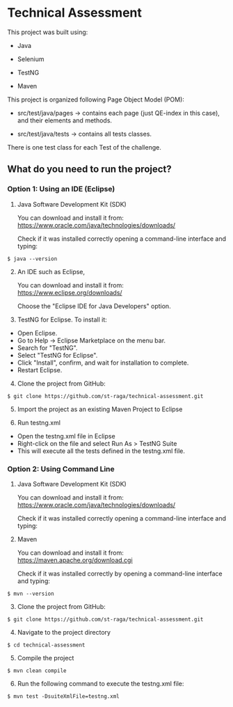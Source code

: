# Technical Assessment

This project was built using:

* Java

* Selenium

* TestNG

* Maven

This project is organized following Page Object Model (POM):

* src/test/java/pages -> contains each page (just QE-index in this case), and their elements and methods.

* src/test/java/tests -> contains all tests classes.

There is one test class for each Test of the challenge.

## What do you need to run the project?

### Option 1: Using an IDE (Eclipse)

1. Java Software Development Kit (SDK)

   You can download and install it from: https://www.oracle.com/java/technologies/downloads/ 

   Check if it was installed correctly opening a command-line interface and typing:

```
$ java --version

```

2. An IDE such as Eclipse, 

   You can download and install it from: https://www.eclipse.org/downloads/

   Choose the "Eclipse IDE for Java Developers" option.

3. TestNG for Eclipse. To install it:

* Open Eclipse.
* Go to Help -> Eclipse Marketplace on the menu bar.
* Search for "TestNG".
* Select "TestNG for Eclipse".
* Click "Install", confirm, and wait for installation to complete.
* Restart Eclipse.

4. Clone the project from GitHub:

```
$ git clone https://github.com/st-raga/technical-assessment.git

```

5. Import the project as an existing Maven Project to Eclipse

6. Run testng.xml 

* Open the testng.xml file in Eclipse
* Right-click on the file and select Run As > TestNG Suite
* This will execute all the tests defined in the testng.xml file.

### Option 2: Using Command Line

1. Java Software Development Kit (SDK)

   You can download and install it from: https://www.oracle.com/java/technologies/downloads/ 

   Check if it was installed correctly opening a command-line interface and typing:

2. Maven

   You can download and install it from: https://maven.apache.org/download.cgi

   Check if it was installed correctly by opening a command-line interface and typing:

```
$ mvn --version

```

3. Clone the project from GitHub:

```
$ git clone https://github.com/st-raga/technical-assessment.git

```

4. Navigate to the project directory

```
$ cd technical-assessment

```

5. Compile the project 

```
$ mvn clean compile

```

6. Run the following command to execute the testng.xml file:

```
$ mvn test -DsuiteXmlFile=testng.xml

```